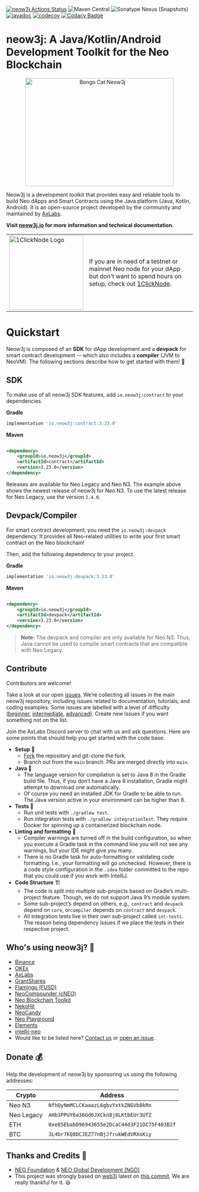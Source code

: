 [![neow3j Actions Status](https://github.com/neow3j/neow3j/workflows/neow3j-ci-cd/badge.svg)](https://github.com/neow3j/neow3j/actions)
![Maven Central](https://img.shields.io/maven-central/v/io.neow3j/core?label=maven%2Fgradle)
![Sonatype Nexus (Snapshots)](https://img.shields.io/nexus/s/http/oss.sonatype.org/io.neow3j/core.svg)
[![javadoc](https://javadoc.io/badge2/io.neow3j/core/javadoc.svg)](https://javadoc.io/doc/io.neow3j)
[![codecov](https://codecov.io/gh/neow3j/neow3j/branch/main/graph/badge.svg?token=Xd0m5I7cz0)](https://codecov.io/gh/neow3j/neow3j)
[![Codacy Badge](https://app.codacy.com/project/badge/Grade/ccbf3cfcfcf749a097774414362ae008)](https://www.codacy.com/gh/neow3j/neow3j/dashboard?utm_source=github.com&amp;utm_medium=referral&amp;utm_content=neow3j/neow3j&amp;utm_campaign=Badge_Grade)

# neow3j: A Java/Kotlin/Android Development Toolkit for the Neo Blockchain

<p align="center">
<img src="./images/neow3j-neo3-with-balloon.png" alt="Bongo Cat Neow3j" width="400" height="291" />
</p>

Neow3j is a development toolkit that provides easy and reliable tools to build Neo dApps and
Smart Contracts using the Java platform (Java, Kotlin, Android). It is an open-source project
developed by the community and maintained by [AxLabs](https://axlabs.com).

**Visit [neow3j.io](https://neow3j.io) for more information and technical documentation.**

<table>
  <tr>
    <td>
      <a href="https://marketplace.digitalocean.com/apps/1clicknode-for-neo">
      <picture>
        <source media="(prefers-color-scheme: dark)" srcset="https://cdn.axlabs.net/1clicknode-logos/1clicknode-logo-for-dark.png"
          width="200">
        <source media="(prefers-color-scheme: light)" srcset="https://cdn.axlabs.net/1clicknode-logos/1clicknode-logo-for-light.png"
          width="200">
        <img alt="1ClickNode Logo" src="">
      </picture> 
    </a>
    </td>
    <td>
      If you are in need of a testnet or mainnet Neo node for your dApp but don't want to spend hours on setup, check 
      out <a href="https://marketplace.digitalocean.com/apps/1clicknode-for-neo">1ClickNode</a>.
    </td>
  </tr>
</table>

# Quickstart

Neow3j is composed of an **SDK** for dApp development and a **devpack** for smart contract
development -- which also includes a **compiler** (JVM to NeoVM). The following sections describe
how to get started with them! :rocket:

## SDK

To make use of all neow3j SDK features, add `io.neow3j:contract` to your dependencies.

__Gradle__

```groovy
implementation 'io.neow3j:contract:3.23.0'
```

__Maven__

```xml

<dependency>
    <groupId>io.neow3j</groupId>
    <artifactId>contract</artifactId>
    <version>3.23.0</version>
</dependency>
```

Releases are available for Neo Legacy and Neo N3. The example above shows the newest release of neow3j for
Neo N3. To use the latest release for Neo Legacy, use the version `2.4.0`.

## Devpack/Compiler

For smart contract development, you need the `io.neow3j:devpack` dependency. It provides all Neo-related
utilities to write your first smart contract on the Neo blockchain!

Then, add the following dependency to your project.

__Gradle__

```groovy
implementation 'io.neow3j:devpack:3.23.0'
```

__Maven__

```xml

<dependency>
    <groupId>io.neow3j</groupId>
    <artifactId>devpack</artifactId>
    <version>3.23.0</version>
</dependency>
```

> **Note:** The devpack and compiler are only available for Neo N3. Thus, Java cannot be used to
> compile smart contracts that are compatible with Neo Legacy.

## Contribute

Contributors are welcome!  

Take a look at our open [issues](https://github.com/neow3j/neow3j/issues). We’re collecting all issues in the main neow3j repository, including issues related to documentation, tutorials, and coding examples. Some issues are labelled with a level of difficulty ([beginner](https://github.com/neow3j/neow3j/labels/beginner), [intermediate](https://github.com/neow3j/neow3j/labels/intermediate), [advanced](https://github.com/neow3j/neow3j/labels/advanced)). Create new issues if you want something not on the list.

Join the AxLabs Discord server to chat with us and ask questions. Here are some points that should help you get started with the code base.

- **Setup** 🔰
    - [Fork](https://github.com/neow3j/neow3j/fork) the repository and git-clone the fork.
    - Branch out from the `main` branch. PRs are merged directly into `main`.
- **Java 🍵**
    - The language version for compilation is set to Java 8 in the Gradle build file. Thus, if you don’t have a Java 8 installation, Gradle might attempt to download one automatically.
    - Of course you need an installed JDK for Gradle to be able to run. The Java version active in your environment can be higher than 8.
- **Tests 🧪**
    - Run unit tests with `./gradlew test`.
    - Run integration tests with `./gradlew integrationTest`. They require Docker for spinning up a containerized blockchain node.
- **Linting and formatting** 🧹
    - Compiler warnings are turned off in the build configuration, so when you execute a Gradle task in the command line you will not see any warnings, but your IDE might give you many.
    - There is no Gradle task for auto-formatting or validating code formatting. I.e., your formatting will go unchecked. However, there is a code style configuration in the `.idea` folder committed to the repo that you could use if you work with IntelliJ.
- **Code Structure** 🏗️
    - The code is split into multiple sub-projects based on Gradle’s multi-project feature. Though, we do not support Java 9’s module system.
    - Some sub-project’s depend on others, e.g., `contract` and `devpack` depend on `core`, or`compiler` depends on `contract` and `devpack`.
    - All integration tests live in their own sub-project called `int-tests`. The reason being dependency issues if we place the tests in their respective project. 

## Who's using neow3j? :rocket:

* [Binance](https://binance.com)
* [OKEx](https://okex.com)
* [AxLabs](https://axlabs.com)
* [GrantShares](https://grantshares.io)
* [Flamingo (FUSD)](https://flamingo-1.gitbook.io/user-guide/v/master/flamingo-stablecoin-fusd)
* [NeoCompounder (cNEO)](https://neocompounder.com/)
* [Neo Blockchain Toolkit](https://marketplace.visualstudio.com/items?itemName=ngd-seattle.neo-blockchain-toolkit)
* [NekoHit](https://nekohit.com)
* [NeoCandy](https://neocandy.io)
* [Neo Playground](https://neo-playground.dev)
* [Elements](https://www.getelements.dev)
* [intellij-neo](https://github.com/intellij-neo/intellij-neo)
* Would like to be listed here? [Contact us](mailto:info@neow3j.io)
  or [open an issue](https://github.com/neow3j/neow3j/issues).

## Donate :moneybag:

Help the development of neow3j by sponsoring us using the following addresses:

| Crypto     | Address                                      |
|------------|----------------------------------------------|
| Neo N3     | `NfhQyNmMCLCKaaazL6gbvYxtkZNGVb8kRn`         |
| Neo Legacy | `AHb3PPUY6a36Gd6JXCkn8j8LKtbEUr3UfZ`         |
| ETH        | `0xe85EbabD96943655e2DcaC44d3F21DC75F403B2f` |
| BTC        | `3L4br7KQ8DCJEZ77nBjJfrukWEdVRXoKiy`         |

## Thanks and Credits :pray:

* [NEO Foundation](https://neo.org/contributors) & [NEO Global Development (NGD)](https://neo.org/contributors)
* This project was strongly based on [web3j](https://web3j.io) latest
  on [this commit](https://github.com/web3j/web3j/commit/2a259ece9736c0338fbb66b1be4c04aba0855254). We are really
  thankful for it. :smiley:
